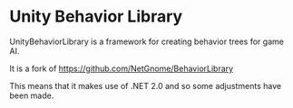 Unity Behavior Library
================

UnityBehaviorLibrary is a framework for creating behavior trees for game AI. 

It is a fork of https://github.com/NetGnome/BehaviorLibrary

This means that it makes use of .NET 2.0 and so some adjustments have been made.


